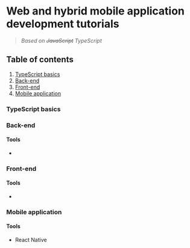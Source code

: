 # Web and hybrid mobile application development tutorials
> *Based on ~~JavaScript~~ TypeScript*

## Table of contents
1. [TypeScript basics](#typescript-basics)
1. [Back-end](#back-end)
1. [Front-end](#front-end)
1. [Mobile application](#mobile-application)

### TypeScript basics

### Back-end
#### Tools
- 

### Front-end
#### Tools
- 

### Mobile application
#### Tools
- React Native
